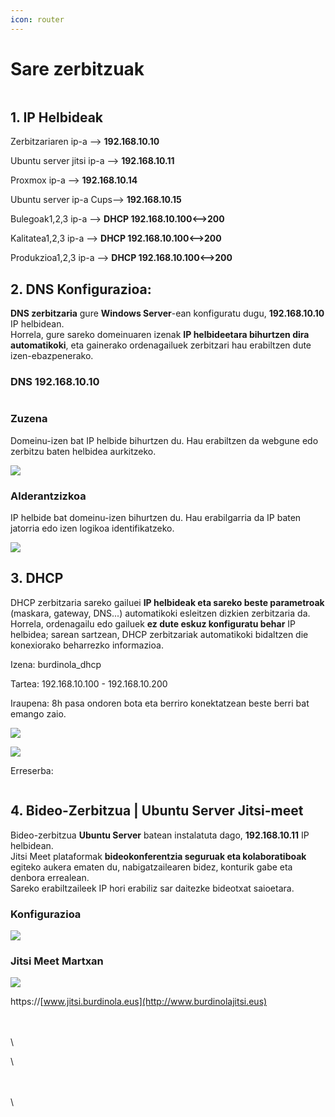 ```yaml
---
icon: router
---
```


# Sare zerbitzuak

<figure><img src=".gitbook/assets/image.png" alt=""><figcaption></figcaption></figure>

## 1. IP Helbideak

Zerbitzariaren ip-a --> **192.168.10.10**

Ubuntu server jitsi ip-a --> **192.168.10.11**

Proxmox ip-a --> **192.168.10.14**

Ubuntu server ip-a Cups--> **192.168.10.15**

Bulegoak1,2,3 ip-a --> **DHCP 192.168.10.100<-->200**

Kalitatea1,2,3 ip-a --> **DHCP 192.168.10.100<-->200**

Produkzioa1,2,3 ip-a --> **DHCP 192.168.10.100<-->200**

## **2. DNS Konfigurazioa:**

**DNS zerbitzaria** gure **Windows Server**-ean konfiguratu dugu, **192.168.10.10** IP helbidean.\
Horrela, gure sareko domeinuaren izenak **IP helbideetara bihurtzen dira automatikoki**, eta gainerako ordenagailuek zerbitzari hau erabiltzen dute izen-ebazpenerako.

### **DNS 192.168.10.10**

<img src=".gitbook/assets/unknown (15).png" alt="" data-size="original">

### **Zuzena**

Domeinu-izen bat IP helbide bihurtzen du. Hau erabiltzen da webgune edo zerbitzu baten helbidea aurkitzeko.

![](<.gitbook/assets/unknown (13).png>)

### **Alderantzizkoa**

IP helbide bat domeinu-izen bihurtzen du. Hau erabilgarria da IP baten jatorria edo izen logikoa identifikatzeko.

![](<.gitbook/assets/unknown (16).png>)

## **3. DHCP**

DHCP zerbitzaria sareko gailuei **IP helbideak eta sareko beste parametroak** (maskara, gateway, DNS...) automatikoki esleitzen dizkien zerbitzaria da. Horrela, ordenagailu edo gailuek **ez dute eskuz konfiguratu behar** IP helbidea; sarean sartzean, DHCP zerbitzariak automatikoki bidaltzen die konexiorako beharrezko informazioa.

Izena: burdinola\_dhcp

Tartea: 192.168.10.100 - 192.168.10.200

Iraupena: 8h pasa ondoren bota eta berriro konektatzean beste berri bat emango zaio.

![](<.gitbook/assets/unknown (40).png>)

![](<.gitbook/assets/unknown (42).png>)

Erreserba:

<figure><img src=".gitbook/assets/image (3).png" alt=""><figcaption></figcaption></figure>

## **4. Bideo-Zerbitzua | Ubuntu Server Jitsi-meet**

Bideo-zerbitzua **Ubuntu Server** batean instalatuta dago, **192.168.10.11** IP helbidean.\
Jitsi Meet plataformak **bideokonferentzia seguruak eta kolaboratiboak** egiteko aukera ematen du, nabigatzailearen bidez, konturik gabe eta denbora errealean.\
Sareko erabiltzaileek IP hori erabiliz sar daitezke bideotxat saioetara.

### Konfigurazioa

![](<.gitbook/assets/unknown (44).png>)

### Jitsi Meet Martxan

![](<.gitbook/assets/unknown (45).png>)

https://[www.jitsi.burdinola.eus](http://www.burdinolajitsi.eus)

\
\
\


\




\
\
\
